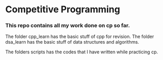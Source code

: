 # Competitive Programming
### This repo contains all my work done on cp so far.

The folder cpp_learn has the basic stuff of cpp for revision.
The folder dsa_learn has the basic stuff of data structures and algorithms.

The folders scripts has the codes that I have written while practicing cp.
